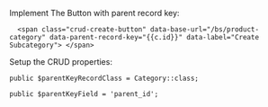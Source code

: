 

Implement The Button with parent record key:

      <span class="crud-create-button" data-base-url="/bs/product-category" data-parent-record-key="{{c.id}}" data-label="Create Subcategory"> </span>

Setup the CRUD properties:

    public $parentKeyRecordClass = Category::class;

    public $parentKeyField = 'parent_id';

